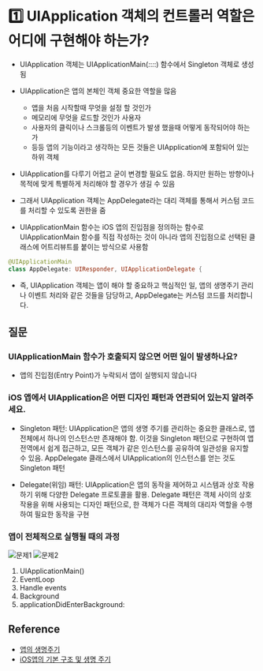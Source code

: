 # 1️⃣ UIApplication 객체의 컨트롤러 역할은 어디에 구현해야 하는가?
- UIApplication 객체는 UIApplicationMain(_:_:_:_:) 함수에서 Singleton 객체로 생성됨
- UIApplication은 앱의 본체인 객체 중요한 역할을 많음
  - 앱을 처음 시작할때 무엇을 설정 할 것인가
  - 메모리에 무엇을 로드할 것인가 사용자
  - 사용자의 클릭이나 스크롤등의 이벤트가 발생 했을때 어떻게 동작되어야 하는가
  - 등등 앱의 기능이라고 생각하는 모든 것들은 UIApplication에 포함되어 있는 하위 객체

- UIApplication를 다루기 어렵고 굳이 변경할 필요도 없음. 하지만 원하는 방향이나 목적에 맞게 특별하게 처리해야 할 경우가 생길 수 있음
- 그래서 UIApplication 객체는 AppDelegate라는 대리 객체를 통해서 커스텀 코드를 처리할 수 있도록 권한을 줌
- UIApplicationMain 함수는 iOS 앱의 진입점을 정의하는 함수로 UIApplicationMain 함수를 직접 작성하는 것이 아니라 앱의 진입점으로 선택된 클래스에 어트리뷰트를 붙이는 방식으로 사용함
```swift
@UIApplicationMain
class AppDelegate: UIResponder, UIApplicationDelegate {
```
- 즉, UIApplication 객체는 앱이 해야 할 중요하고 핵심적인 일, 앱의 생명주기 관리나 이벤트 처리와 같은 것들을 담당하고, AppDelegate는 커스텀 코드를 처리합니다.

## 질문
### UIApplicationMain 함수가 호출되지 않으면 어떤 일이 발생하나요?
- 앱의 진입점(Entry Point)가 누락되서 앱이 실행되지 않습니다

### iOS 앱에서 UIApplication은 어떤 디자인 패턴과 연관되어 있는지 알려주세요.
- Singleton 패턴: UIApplication은 앱의 생명 주기를 관리하는 중요한 클래스로, 앱 전체에서 하나의 인스턴스만 존재해야 함. 이것을 Singleton 패턴으로 구현하여 앱 전역에서 쉽게 접근하고, 모든 객체가 같은 인스턴스를 공유하여 일관성을 유지할 수 있음. AppDelegate 클래스에서 UIApplication의 인스턴스를 얻는 것도 Singleton 패턴

- Delegate(위임) 패턴: UIApplication은 앱의 동작을 제어하고 시스템과 상호 작용하기 위해 다양한 Delegate 프로토콜을 활용. Delegate 패턴은 객체 사이의 상호 작용을 위해 사용되는 디자인 패턴으로, 한 객체가 다른 객체의 대리자 역할을 수행하여 필요한 동작을 구현

### 앱이 전체적으로 실행될 때의 과정
![문제1](https://github.com/Andrew-0411/TIL/assets/45560895/a75ae392-8fd4-4e97-9957-4d805396ea42)
![문제2](https://github.com/Andrew-0411/TIL/assets/45560895/aba1a8f0-2a4f-4792-8674-acfd28541f4d)
1. UIApplicationMain() 
2. EventLoop
3. Handle events
4. Background
5. applicationDidEnterBackground:

## Reference
- [앱의 생명주기](https://jinshine.github.io/2018/05/28/iOS/%EC%95%B1%EC%9D%98%20%EC%83%9D%EB%AA%85%EC%A3%BC%EA%B8%B0(App%20Life%20Cycle)%EC%99%80%20%EC%95%B1%EC%9D%98%20%EA%B5%AC%EC%A1%B0(App%20Structure)/)
- [iOS앱의 기본 구조 및 생명 주기](https://monsieursongsong.tistory.com/9)
